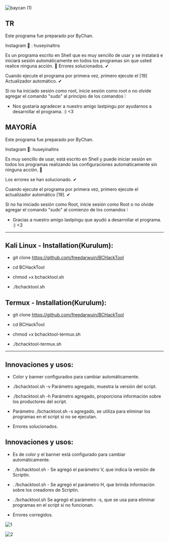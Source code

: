 ![baycan (1)](https://user-images.githubusercontent.com/67187998/96374988-df9b9900-117e-11eb-9ade-9436c2859707.png)

TR
--
Este programa fue preparado por ByChan.

Instagram 📸 : huseyinaltns

Es un programa escrito en Shell que es muy sencillo de usar y se instalará e iniciará sesión automáticamente en todos los programas sin que usted realice ninguna acción. 💯
Errores solucionados. ✔

Cuando ejecute el programa por primera vez, primero ejecute el [19] Actualizador automático. ✔

Si no ha iniciado sesión como root, inicie sesión como root o no olvide agregar el comando "sudo" al principio de los comandos ❕

- Nos gustaría agradecer a nuestro amigo lastpingu por ayudarnos a desarrollar el programa. :) <3

MAYORÍA
--
Este programa fue preparado por ByChan.

Instagram 📸: huseyinaltns

Es muy sencillo de usar, está escrito en Shell y puede iniciar sesión en todos los programas realizando las configuraciones automáticamente sin ninguna acción. 💯

Los errores se han solucionado. ✔

Cuando ejecute el programa por primera vez, primero ejecute el actualizador automático [19]. ✔

Si no ha iniciado sesión como Root, inicie sesión como Root o no olvide agregar el comando "sudo" al comienzo de los comandos ❕

- Gracias a nuestro amigo lastpingu que ayudó a desarrollar el programa. :) <3

--------------------------------------------------------------------------

Kali Linux - Installation(Kurulum):
--
- git clone https://github.com/freedarwuin/BCHackTool

- cd BCHackTool

- chmod +x bchacktool.sh

- ./bchacktool.sh

Termux - Installation(Kurulum):
--
- git clone https://github.com/freedarwuin/BCHackTool

- cd BCHackTool

- chmod +x bchacktool-termux.sh

- ./bchacktool-termux.sh

--------------------------------------------------------------------------

Innovaciones y usos:
----
- Color y banner configurados para cambiar automáticamente.

- ./bchacktool.sh -v Parámetro agregado, muestra la versión del script.

- ./bchacktool.sh -h Parámetro agregado, proporciona información sobre los productores del script.

- Parámetro ./bchacktool.sh -s agregado, se utiliza para eliminar los programas en el script si no se ejecutan.

- Errores solucionados.

Innovaciones y usos:
----
- Es de color y el banner está configurado para cambiar automáticamente.

- . /bchacktool.sh - Se agregó el parámetro V, que indica la versión de Scriptin.

- . /bchacktool.sh - Se agregó el parámetro H, que brinda información sobre los creadores de Scriptin.

- . /bchacktool.sh Se agregó el parámetro -s, que se usa para eliminar programas en el script si no funcionan.

- Errores corregidos.

![1](https://user-images.githubusercontent.com/67187998/89713271-5b1ee400-d99f-11ea-8bf1-e364204e736d.PNG)

![2](https://user-images.githubusercontent.com/67187998/89713272-5c501100-d99f-11ea-8bbd-5a1eed3c9fbf.PNG)
